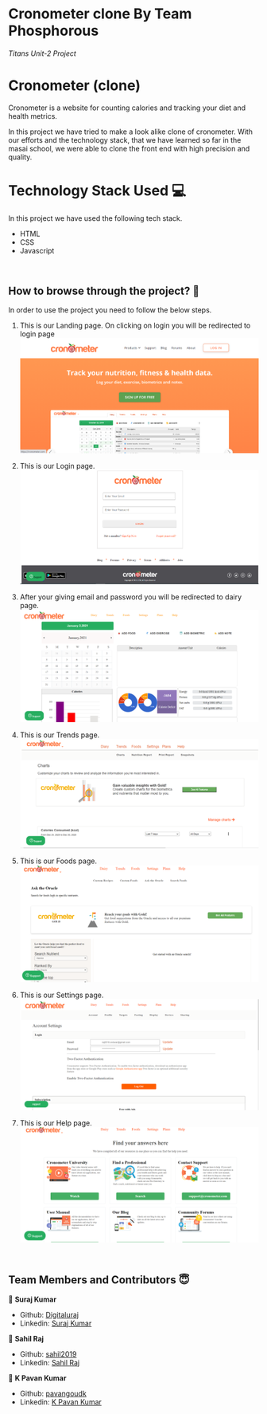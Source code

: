 # Cronometer clone By Team Phosphorous
###### Titans Unit-2 Project

# Cronometer (clone) 

Cronometer is a website for counting calories and tracking your diet and health metrics.

In this project we have tried to make a look alike clone of cronometer. With our efforts and the technology stack, that we have learned so far in the masai school, we were able to clone the front end with high precision and quality.

# Technology Stack Used 💻

In this project we have used the following tech stack.

- HTML <i class="devicon-html5-plain colored"></i>
- CSS <i class="devicon-css3-plain colored"></i>
- Javascript <i class="devicon-javascript-plain colored"></i>


<br>

## How to browse through the project? 🤔

In order to use the project you need to follow the below steps.

1.  This is our Landing page. On clicking on login you will be redirected to login page
    <img src="landing.png" >
    
    

2.  This is our Login page.
    <img src="login.png">
    
    
    
3.  After your giving email and password you will be redirected to dairy page.
    <img src="dairy.png">
    
    

4.  This is our Trends page.
    <img src="trends.png">
    
    

5.  This is our Foods page.
    <img src="foods.png">
    
    

6.  This is our Settings page.
    <img src="setting.png">
    
    

7.  This is our Help page.
    <img src="help.png">

<br>

## Team Members and Contributors 😇

👤 **Suraj Kumar**

- Github: [Digitaluraj](https://github.com/Digitalsuraj)
- Linkedin: [Suraj Kumar](https://www.linkedin.com/in/digitalsurajbabu/)

👤 **Sahil Raj**

- Github: [sahil2019](https://github.com/sahil2019)
- Linkedin: [Sahil Raj](https://www.linkedin.com/in/)

👤 **K Pavan Kumar**

- Github: [pavangoudk](https://github.com/pavangoudk)
- Linkedin: [K Pavan Kumar](https://www.linkedin.com/in/k-pavan-kumar-613345aa/)

